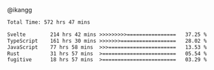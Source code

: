 @ikangg
<!--START_SECTION:waka-->

```txt
Total Time: 572 hrs 47 mins

Svelte        214 hrs 42 mins >>>>>>>>>================   37.25 %
TypeScript    161 hrs 30 mins >>>>>>>==================   28.02 %
JavaScript    77 hrs 58 mins  >>>======================   13.53 %
Rust          31 hrs 57 mins  >========================   05.54 %
fugitive      18 hrs 57 mins  >========================   03.29 %
```

<!--END_SECTION:waka-->
